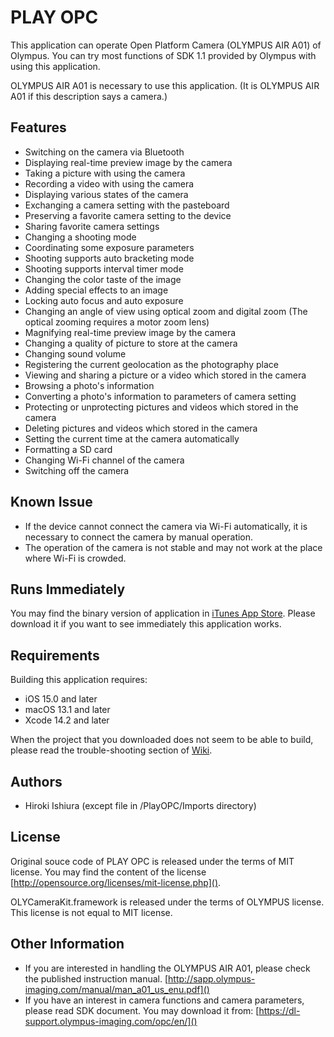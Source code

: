 # PLAY OPC

This application can operate Open Platform Camera (OLYMPUS AIR A01) of Olympus.
You can try most functions of SDK 1.1 provided by Olympus with using this application.

OLYMPUS AIR A01 is necessary to use this application.
(It is OLYMPUS AIR A01 if this description says a camera.)

## Features

* Switching on the camera via Bluetooth
* Displaying real-time preview image by the camera
* Taking a picture with using the camera
* Recording a video with using the camera
* Displaying various states of the camera
* Exchanging a camera setting with the pasteboard
* Preserving a favorite camera setting to the device
* Sharing favorite camera settings
* Changing a shooting mode
* Coordinating some exposure parameters
* Shooting supports auto bracketing mode
* Shooting supports interval timer mode
* Changing the color taste of the image
* Adding special effects to an image
* Locking auto focus and auto exposure
* Changing an angle of view using optical zoom and digital zoom (The optical zooming requires a motor zoom lens)
* Magnifying real-time preview image by the camera
* Changing a quality of picture to store at the camera
* Changing sound volume
* Registering the current geolocation as the photography place
* Viewing and sharing a picture or a video which stored in the camera
* Browsing a photo's information
* Converting a photo's information to parameters of camera setting
* Protecting or unprotecting pictures and videos which stored in the camera
* Deleting pictures and videos which stored in the camera
* Setting the current time at the camera automatically
* Formatting a SD card
* Changing Wi-Fi channel of the camera
* Switching off the camera

## Known Issue

* If the device cannot connect the camera via Wi-Fi automatically, it is necessary to connect the camera by manual operation.
* The operation of the camera is not stable and may not work at the place where Wi-Fi is crowded.

## Runs Immediately

You may find the binary version of application in [iTunes App Store](https://itunes.apple.com/app/play-opc/id999316498). Please download it if you want to see immediately this application works. 

## Requirements

Building this application requires:

* iOS 15.0 and later
* macOS 13.1 and later
* Xcode 14.2 and later

When the project that you downloaded does not seem to be able to build, please read the trouble-shooting section of [Wiki](https://github.com/ura14h/PlayOPC/wiki).

## Authors

* Hiroki Ishiura (except file in /PlayOPC/Imports directory)

## License

Original souce code of PLAY OPC is released under the terms of MIT license. You may find the content of the license [http://opensource.org/licenses/mit-license.php]().

OLYCameraKit.framework is released under the terms of OLYMPUS license. This license is not equal to MIT license.

## Other Information

* If you are interested in handling the OLYMPUS AIR A01, please check the published instruction manual. [http://sapp.olympus-imaging.com/manual/man_a01_us_enu.pdf]() 
* If you have an interest in camera functions and camera parameters, please read SDK document. You may download it from: [https://dl-support.olympus-imaging.com/opc/en/]()

